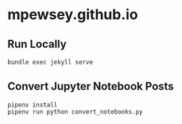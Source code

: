 # mpewsey.github.io

## Run Locally

```
bundle exec jekyll serve
```

## Convert Jupyter Notebook Posts

```
pipenv install
pipenv run python convert_notebooks.py
```
